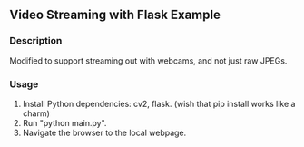## Video Streaming with Flask Example

### Description
Modified to support streaming out with webcams, and not just raw JPEGs.

### Usage
1. Install Python dependencies: cv2, flask. (wish that pip install works like a charm)
2. Run "python main.py".
3. Navigate the browser to the local webpage.